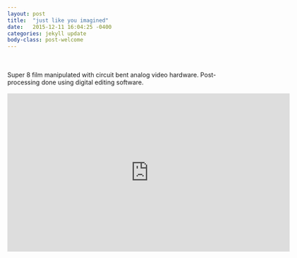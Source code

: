```yaml
---
layout: post
title:  "just like you imagined"
date:   2015-12-11 16:04:25 -0400
categories: jekyll update
body-class: post-welcome
---
```

<br>
<br>
Super 8 film manipulated with circuit bent analog video hardware. Post-processing done using digital editing software.
<br>
<br>
<iframe src="https://player.vimeo.com/video/148065304" width="640" height="360" frameborder="0" webkitallowfullscreen mozallowfullscreen allowfullscreen></iframe>
